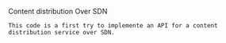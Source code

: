 Content distribution Over SDN 



    This code is a first try to implemente an API for a content distribution service over SDN. 
